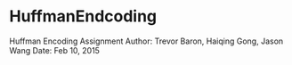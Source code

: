# HuffmanEndcoding
Huffman Encoding Assignment
Author: Trevor Baron, Haiqing Gong, Jason Wang
Date: Feb 10, 2015
